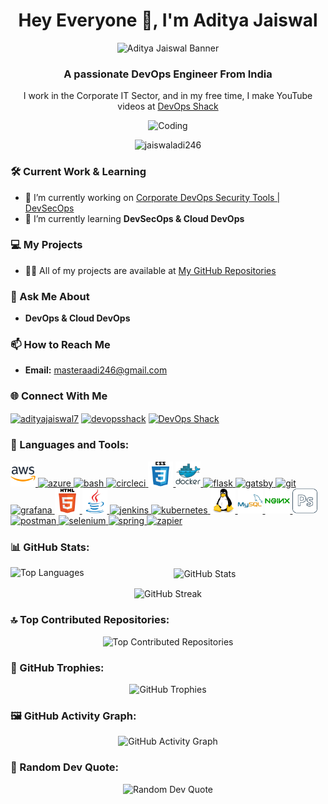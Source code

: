 <h1 align="center">Hey Everyone 👋, I'm Aditya Jaiswal</h1>
<div align="center"> 
    <img src="https://raw.githubusercontent.com/jaiswaladi246/jaiswaladi246/main/banner-3.png" alt="Aditya Jaiswal Banner">
</div>

<h3 align="center">A passionate DevOps Engineer From India</h3>
<p align="center">I work in the Corporate IT Sector, and in my free time, I make YouTube videos at <a href="https://www.youtube.com/@devopsshack" target="_blank">DevOps Shack</a></p>

<div align="center">
    <img src="https://media.giphy.com/media/qgQUggAC3Pfv687qPC/giphy.gif" alt="Coding" width="400"/>
</div>

<p align="center"> 
    <img src="https://komarev.com/ghpvc/?username=jaiswaladi246&label=Profile%20views&color=0e75b6&style=flat" alt="jaiswaladi246" /> 
</p>

### 🛠️ Current Work & Learning
- 🔭 I’m currently working on [Corporate DevOps Security Tools | DevSecOps](https://www.youtube.com/watch?v=5CbQyB0dcCA&list=PLAdTNzDIZj_8Gotv6qZoyxOiwu0bdhW-E&pp=gAQBiAQB)
- 🌱 I’m currently learning **DevSecOps & Cloud DevOps**

### 💻 My Projects
- 👨‍💻 All of my projects are available at [My GitHub Repositories](https://github.com/jaiswaladi246)

### 💬 Ask Me About
- **DevOps & Cloud DevOps**

### 📫 How to Reach Me
- **Email:** masteraadi246@gmail.com

### 🌐 Connect With Me
<p align="left">
    <a href="https://linkedin.com/in/adityajaiswal7" target="_blank"><img align="center" src="https://raw.githubusercontent.com/rahuldkjain/github-profile-readme-generator/master/src/images/icons/Social/linked-in-alt.svg" alt="adityajaiswal7" height="30" width="40" /></a>
    <a href="https://instagram.com/devopsshack" target="_blank"><img align="center" src="https://raw.githubusercontent.com/rahuldkjain/github-profile-readme-generator/master/src/images/icons/Social/instagram.svg" alt="devopsshack" height="30" width="40" /></a>
    <a href="https://www.youtube.com/channel/UC1XLb_DoX2eNWGKjkh2epwA" target="_blank"><img align="center" src="https://raw.githubusercontent.com/rahuldkjain/github-profile-readme-generator/master/src/images/icons/Social/youtube.svg" alt="DevOps Shack" height="30" width="40" /></a>
</p>

### 🚀 Languages and Tools:
<p align="left"> 
    <a href="https://aws.amazon.com" target="_blank" rel="noreferrer"> 
        <img src="https://raw.githubusercontent.com/devicons/devicon/master/icons/amazonwebservices/amazonwebservices-original-wordmark.svg" alt="aws" width="40" height="40"/> 
    </a> 
    <a href="https://azure.microsoft.com/en-in/" target="_blank" rel="noreferrer"> 
        <img src="https://www.vectorlogo.zone/logos/microsoft_azure/microsoft_azure-icon.svg" alt="azure" width="40" height="40"/> 
    </a> 
    <a href="https://www.gnu.org/software/bash/" target="_blank" rel="noreferrer"> 
        <img src="https://www.vectorlogo.zone/logos/gnu_bash/gnu_bash-icon.svg" alt="bash" width="40" height="40"/> 
    </a> 
    <a href="https://circleci.com" target="_blank" rel="noreferrer"> 
        <img src="https://www.vectorlogo.zone/logos/circleci/circleci-icon.svg" alt="circleci" width="40" height="40"/> 
    </a> 
    <a href="https://www.w3schools.com/css/" target="_blank" rel="noreferrer"> 
        <img src="https://raw.githubusercontent.com/devicons/devicon/master/icons/css3/css3-original-wordmark.svg" alt="css3" width="40" height="40"/> 
    </a> 
    <a href="https://www.docker.com/" target="_blank" rel="noreferrer"> 
        <img src="https://raw.githubusercontent.com/devicons/devicon/master/icons/docker/docker-original-wordmark.svg" alt="docker" width="40" height="40"/> 
    </a> 
    <a href="https://flask.palletsprojects.com/" target="_blank" rel="noreferrer"> 
        <img src="https://www.vectorlogo.zone/logos/pocoo_flask/pocoo_flask-icon.svg" alt="flask" width="40" height="40"/> 
    </a> 
    <a href="https://www.gatsbyjs.com/" target="_blank" rel="noreferrer"> 
        <img src="https://www.vectorlogo.zone/logos/gatsbyjs/gatsbyjs-icon.svg" alt="gatsby" width="40" height="40"/> 
    </a> 
    <a href="https://git-scm.com/" target="_blank" rel="noreferrer"> 
        <img src="https://www.vectorlogo.zone/logos/git-scm/git-scm-icon.svg" alt="git" width="40" height="40"/> 
    </a> 
    <a href="https://grafana.com" target="_blank" rel="noreferrer"> 
        <img src="https://www.vectorlogo.zone/logos/grafana/grafana-icon.svg" alt="grafana" width="40" height="40"/> 
    </a> 
    <a href="https://www.w3.org/html/" target="_blank" rel="noreferrer"> 
        <img src="https://raw.githubusercontent.com/devicons/devicon/master/icons/html5/html5-original-wordmark.svg" alt="html5" width="40" height="40"/> 
    </a> 
    <a href="https://www.java.com" target="_blank" rel="noreferrer"> 
        <img src="https://raw.githubusercontent.com/devicons/devicon/master/icons/java/java-original.svg" alt="java" width="40" height="40"/> 
    </a> 
    <a href="https://www.jenkins.io" target="_blank" rel="noreferrer"> 
        <img src="https://www.vectorlogo.zone/logos/jenkins/jenkins-icon.svg" alt="jenkins" width="40" height="40"/> 
    </a> 
    <a href="https://kubernetes.io" target="_blank" rel="noreferrer"> 
        <img src="https://www.vectorlogo.zone/logos/kubernetes/kubernetes-icon.svg" alt="kubernetes" width="40" height="40"/> 
    </a> 
    <a href="https://www.linux.org/" target="_blank" rel="noreferrer"> 
        <img src="https://raw.githubusercontent.com/devicons/devicon/master/icons/linux/linux-original.svg" alt="linux" width="40" height="40"/> 
    </a> 
    <a href="https://www.mysql.com/" target="_blank" rel="noreferrer"> 
        <img src="https://raw.githubusercontent.com/devicons/devicon/master/icons/mysql/mysql-original-wordmark.svg" alt="mysql" width="40" height="40"/> 
    </a> 
    <a href="https://www.nginx.com" target="_blank" rel="noreferrer"> 
        <img src="https://raw.githubusercontent.com/devicons/devicon/master/icons/nginx/nginx-original.svg" alt="nginx" width="40" height="40"/> 
    </a> 
    <a href="https://www.photoshop.com/en" target="_blank" rel="noreferrer"> 
        <img src="https://raw.githubusercontent.com/devicons/devicon/master/icons/photoshop/photoshop-line.svg" alt="photoshop" width="40" height="40"/> 
    </a> 
    <a href="https://postman.com" target="_blank" rel="noreferrer"> 
        <img src="https://www.vectorlogo.zone/logos/getpostman/getpostman-icon.svg" alt="postman" width="40" height="40"/> 
    </a> 
    <a href="https://www.selenium.dev" target="_blank" rel="noreferrer"> 
        <img src="https://raw.githubusercontent.com/detain/svg-logos/780f25886640cef088af994181646db2f6b1a3f8/svg/selenium-logo.svg" alt="selenium" width="40" height="40"/> 
    </a> 
    <a href="https://spring.io/" target="_blank" rel="noreferrer"> 
        <img src="https://www.vectorlogo.zone/logos/springio/springio-icon.svg" alt="spring" width="40" height="40"/> 
    </a> 
    <a href="https://zapier.com" target="_blank" rel="noreferrer"> 
        <img src="https://www.vectorlogo.zone/logos/zapier/zapier-icon.svg" alt="zapier" width="40" height="40"/> 
    </a> 
</p>

### 📊 GitHub Stats:
<p align="center">
    <img align="left" src="https://github-readme-stats.vercel.app/api/top-langs?username=jaiswaladi246&show_icons=true&locale=en&layout=compact" alt="Top Languages" />
    <img align="center" src="https://github-readme-stats.vercel.app/api?username=jaiswaladi246&show_icons=true&locale=en" alt="GitHub Stats" />
</p>

<p align="center">
    <img align="center" src="https://github-readme-streak-stats.herokuapp.com/?user=jaiswaladi246&" alt="GitHub Streak" />
</p>

### 🔝 Top Contributed Repositories:
<p align="center">
    <img src="https://github-contributor-stats.vercel.app/api?username=jaiswaladi246&limit=5&theme=flat&combine_all_yearly_contributions=true" alt="Top Contributed Repositories">
</p>

### 🌟 GitHub Trophies:
<p align="center">
    <img src="https://github-profile-trophy.vercel.app/?username=jaiswaladi246&theme=monokai" alt="GitHub Trophies">
</p>

### 🖼️ GitHub Activity Graph:
<p align="center">
    <img src="https://activity-graph.herokuapp.com/graph?username=jaiswaladi246&bg_color=1d2a3a&color=00bfff&line=00bfff&point=ffffff&area=true&hide_border=true" alt="GitHub Activity Graph">
</p>

### 🎼 Random Dev Quote:
<p align="center">
    <img src="https://quotes-github-readme.vercel.app/api?type=horizontal&theme=radical" alt="Random Dev Quote">
</p>
